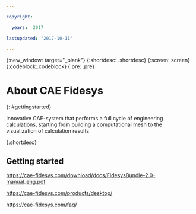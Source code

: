 ```yaml
---

copyright:

  years:  2017

lastupdated: "2017-10-11"

---
```



{:new_window: target="_blank"}
{:shortdesc: .shortdesc}
{:screen:.screen}
{:codeblock:.codeblock}
{:pre: .pre}

# About CAE Fidesys
{: #gettingstarted}

Innovative CAE-system that performs a full cycle of engineering calculations, starting from building a computational mesh to the visualization of calculation results

{:shortdesc}

## Getting started

https://cae-fidesys.com/download/docs/FidesysBundle-2.0-manual_eng.pdf

https://cae-fidesys.com/products/desktop/

https://cae-fidesys.com/faq/

